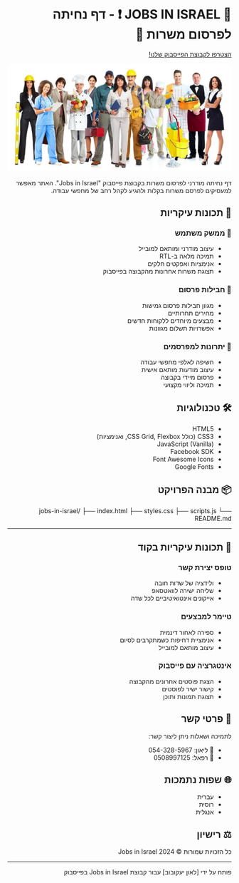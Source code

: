 <div dir="rtl">

# 📌 JOBS IN ISRAEL ❗️ - דף נחיתה לפרסום משרות 🚀

[הצטרפו לקבוצת הפייסבוק שלנו!](https://www.facebook.com/groups/293518002913205/)

![מגוון מקצועות ועובדים](1.jpg)

דף נחיתה מודרני לפרסום משרות בקבוצת פייסבוק "Jobs in Israel". האתר מאפשר למעסיקים לפרסם משרות בקלות ולהגיע לקהל רחב של מחפשי עבודה.

## 🌟 תכונות עיקריות

### 📱 ממשק משתמש

- עיצוב מודרני ומותאם למובייל
- תמיכה מלאה ב-RTL
- אנימציות ואפקטים חלקים
- תצוגת משרות אחרונות מהקבוצה בפייסבוק

### 💼 חבילות פרסום

- מגוון חבילות פרסום גמישות
- מחירים תחרותיים
- מבצעים מיוחדים ללקוחות חדשים
- אפשרויות תשלום מגוונות

### 🎯 יתרונות למפרסמים

- חשיפה לאלפי מחפשי עבודה
- עיצוב מודעות מותאם אישית
- פרסום מיידי בקבוצה
- תמיכה וליווי מקצועי

## 🛠 טכנולוגיות

- HTML5
- CSS3 (כולל CSS Grid, Flexbox, ואנימציות)
- JavaScript (Vanilla)
- Facebook SDK
- Font Awesome Icons
- Google Fonts

## 📦 מבנה הפרויקט

jobs-in-israel/
├── index.html
├── styles.css
├── scripts.js
└── README.md

---

## 📝 תכונות עיקריות בקוד

### טופס יצירת קשר

- ולידציה של שדות חובה
- שליחה ישירה לוואטסאפ
- אייקונים אינטואיטיביים לכל שדה

### טיימר למבצעים

- ספירה לאחור דינמית
- אנימציית דחיפות כשמתקרבים לסיום
- עיצוב מותאם למובייל

### אינטגרציה עם פייסבוק

- הצגת פוסטים אחרונים מהקבוצה
- קישור ישיר לפוסטים
- תצוגת תמונות ותוכן

## 👥 פרטי קשר

לתמיכה ושאלות ניתן ליצור קשר:

- 📱 ליאון: 054-328-5967
- 📱 רפאל: 0508997125

## 🌐 שפות נתמכות

- עברית
- רוסית
- אנגלית

## ⚖️ רישיון

כל הזכויות שמורות © 2024 Jobs in Israel

---

פותח על ידי [לאון יעקובוב] עבור קבוצת Jobs in Israel בפייסבוק

</div>
